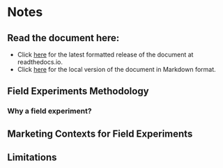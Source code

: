 # Notes
## Read the document here:
  * Click [here](http://notes.readthedocs.io/) for the latest formatted release of the document at readthedocs.io.
  * Click [here](docs/README.md) for the local version of the document in Markdown format.

## Field Experiments Methodology
### Why a field experiment?



## Marketing Contexts for Field Experiments

## Limitations
